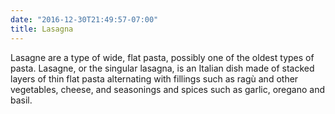 ```yaml
---
date: "2016-12-30T21:49:57-07:00"
title: Lasagna
---
```


Lasagne are a type of wide, flat pasta, possibly one of the oldest types of pasta. Lasagne, or the singular lasagna, is an Italian dish made of stacked layers of thin flat pasta alternating with fillings such as ragù and other vegetables, cheese, and seasonings and spices such as garlic, oregano and basil.
